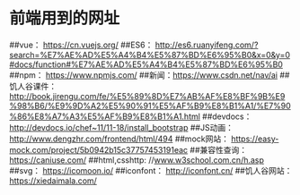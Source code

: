 # 前端用到的网址
##vue： https://cn.vuejs.org/
##ES6： http://es6.ruanyifeng.com/?search=%E7%AE%AD%E5%A4%B4%E5%87%BD%E6%95%B0&x=0&y=0#docs/function#%E7%AE%AD%E5%A4%B4%E5%87%BD%E6%95%B0
##npm： https://www.npmjs.com/
##新闻：https://www.csdn.net/nav/ai
##饥人谷课件： http://book.jirengu.com/fe/%E5%89%8D%E7%AB%AF%E8%BF%9B%E9%98%B6/%E9%9D%A2%E5%90%91%E5%AF%B9%E8%B1%A1/%E7%90%86%E8%A7%A3%E5%AF%B9%E8%B1%A1.html
##devdocs： http://devdocs.io/chef~11/11-18/install_bootstrap
##JS动画： http://www.dengzhr.com/frontend/html/494
##mock网站： https://easy-mock.com/project/5b0942b15c37757453191eac
##兼容性查询： https://caniuse.com/
##html,csshttp: //www.w3school.com.cn/h.asp
##svg： https://icomoon.io/
##iconfont： http://iconfont.cn/
##饥人谷网站： https://xiedaimala.com/
